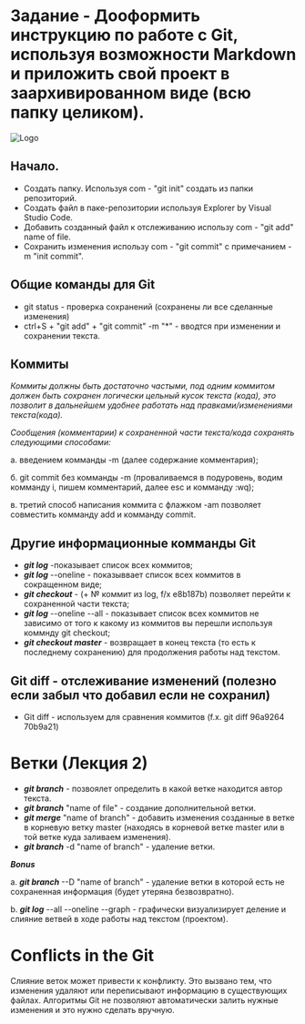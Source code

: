 # **Заданиe - Дооформить инструкцию по работе с Git, используя возможности Markdown и приложить свой проект в заархивированном виде (всю папку целиком).**
![Logo](Giticonblack2.png)
## Начало.
* Создать папку. Используя com - "git init" создать из папки репозиторий.
* Создать файл в паке-репозитории используя Explorer by Visual Studio Code. 
* Добавить созданный файл к отслеживанию использу com - "git add" name of file. 
* Сохранить изменения использу com - "git commit" c примечанием -m "init commit".
## Общие команды для Git
* git status - проверка сохранений (сохранены ли все сделанные изменения)
* ctrl+S + "git add" + "git commit" -m "*" - вводтся при изменении и сохранении текста.

 ## Коммиты
 *Коммиты должны быть достаточно частыми, под одним коммитом должен быть сохранен логически цельный кусок текста (кода), это позволит в дальнейшем удобнее работать над правками/изменениями текста(кода).*

 *Сообщения (комментарии) к сохраненной части текста/кода сохранять следующими способами:*

 а. введением комманды -m (далее содержание комментария);

 б. git commit без комманды -m (проваливаемся в подуровень, водим комманду i, пишем комментарий, далее esc и комманду :wq);
 
 в. третий способ написания коммита с флажком -am позволяет совместить комманду add и комманду commit.
 ## Другие информационные комманды Git
 * **_git log_** -показывает список всех коммитов;
 * **_git log_** --oneline - показыввает список всех коммитов в сокращенном виде;
 * **_git checkout_** - (+ № коммит из log, f/x e8b187b) позволяет перейти к сохраненной части текста;
 * **_git log_** --oneline --all - показывает список всех коммитов не зависимо от того к какому из коммитов вы перешли используя коммнду git checkout;
 * **_git checkout master_** - возвращает в конец текста (то есть к последнему сохранению) для продолжения работы над текстом.

 ## Git diff - отслеживание изменений (полезно если забыл что добавил если не сохранил)
 * Git diff - используем для сравнения коммитов (f.x. git diff 96a9264 70b9a21)

# **Ветки** (Лекция 2) 
* **_git branch_** - позвоялет определить в какой ветке находится автор текста.
* **_git branch_** "name of file" - создание дополнительной ветки.
* **_git merge_** "name of branch" - добавить изменения созданные в ветке в корневую ветку master (находясь в корневой ветке master или в той ветке куда заливаем изменения).
* **_git branch_** -d "name of branch" - удаление ветки.

**_Bonus_**

a. **_git branch_**  --D "name of branch" - удаление ветки в которой есть не сохраненная информация (будет утеряна безвозвратно).

b. **_git log_** --all --oneline --graph - графически визуализирует деление и слияние ветвей в ходе работы над текстом (проектом).

# **Conflicts in the Git**
Слияние веток может привести к конфликту. Это вызвано тем, что изменения удаляют или переписывают информацию в существующих файлах. Алгоритмы Git не позволяют автоматически залить нужные изменения и это нужно сделать вручную.